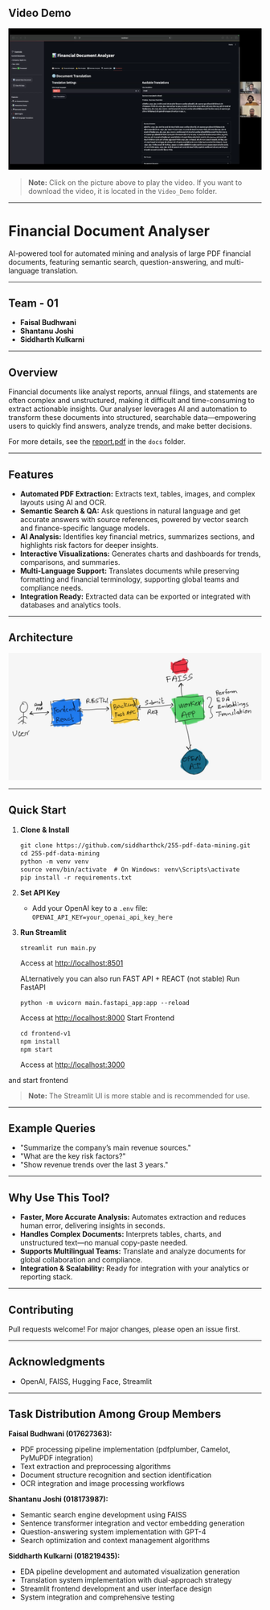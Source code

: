 ## Video Demo


<a href="https://drive.google.com/file/d/1XyfnSde8UNrIAqKMFGHFyJvyuNGO3WOA/view" target="_blank">
    <img src="docs/video-thumbnail.png" alt="Video Thumbnail" width="600">
</a>

> **Note:** Click on the picture above to play the video. If you want to download the video, it is located in the `Video_Demo` folder.

---

# Financial Document Analyser

AI-powered tool for automated mining and analysis of large PDF financial documents, featuring semantic search, question-answering, and multi-language translation.

---

## Team - 01

- **Faisal Budhwani**
- **Shantanu Joshi**
- **Siddharth Kulkarni**

---


## Overview

Financial documents like analyst reports, annual filings, and statements are often complex and unstructured, making it difficult and time-consuming to extract actionable insights. Our analyser leverages AI and automation to transform these documents into structured, searchable data—empowering users to quickly find answers, analyze trends, and make better decisions.

For more details, see the [report.pdf](docs/report.pdf) in the `docs` folder.

---

## Features

- **Automated PDF Extraction:** Extracts text, tables, images, and complex layouts using AI and OCR.
- **Semantic Search & QA:** Ask questions in natural language and get accurate answers with source references, powered by vector search and finance-specific language models.
- **AI Analysis:** Identifies key financial metrics, summarizes sections, and highlights risk factors for deeper insights.
- **Interactive Visualizations:** Generates charts and dashboards for trends, comparisons, and summaries.
- **Multi-Language Support:** Translates documents while preserving formatting and financial terminology, supporting global teams and compliance needs.
- **Integration Ready:** Extracted data can be exported or integrated with databases and analytics tools.

---

## Architecture

![System Architecture](docs/arch.jpeg)


---

## Quick Start

1. **Clone & Install**
    ```
    git clone https://github.com/siddharthck/255-pdf-data-mining.git
    cd 255-pdf-data-mining
    python -m venv venv
    source venv/bin/activate  # On Windows: venv\Scripts\activate
    pip install -r requirements.txt
    ```
2. **Set API Key**
    - Add your OpenAI key to a `.env` file:  
      `OPENAI_API_KEY=your_openai_api_key_here`
3. **Run Streamlit**
    ```
    streamlit run main.py
    ```
    Access at [http://localhost:8501](http://localhost:8501)

    ALternatively you can also run  FAST API + REACT (not stable)
 Run FastAPI
    ```
    python -m uvicorn main.fastapi_app:app --reload
    ```
    Access at [http://localhost:8000](http://localhost:8000)
   Start Frontend
    ```
    cd frontend-v1
    npm install
    npm start
    ```
    Access at [http://localhost:3000](http://localhost:3000)

and start frontend

> **Note:** The Streamlit UI is more stable and is recommended for use.

---

## Example Queries

- "Summarize the company’s main revenue sources."
- "What are the key risk factors?"
- "Show revenue trends over the last 3 years."

---

## Why Use This Tool?

- **Faster, More Accurate Analysis:** Automates extraction and reduces human error, delivering insights in seconds.
- **Handles Complex Documents:** Interprets tables, charts, and unstructured text—no manual copy-paste needed.
- **Supports Multilingual Teams:** Translate and analyze documents for global collaboration and compliance.
- **Integration & Scalability:** Ready for integration with your analytics or reporting stack.

---

## Contributing

Pull requests welcome! For major changes, please open an issue first.



---

## Acknowledgments

- OpenAI, FAISS, Hugging Face, Streamlit

---

## Task Distribution Among Group Members

**Faisal Budhwani (017627363):**
- PDF processing pipeline implementation (pdfplumber, Camelot, PyMuPDF integration)
- Text extraction and preprocessing algorithms
- Document structure recognition and section identification
- OCR integration and image processing workflows

**Shantanu Joshi (018173987):**
- Semantic search engine development using FAISS
- Sentence transformer integration and vector embedding generation
- Question-answering system implementation with GPT-4
- Search optimization and context management algorithms

**Siddharth Kulkarni (018219435):**
- EDA pipeline development and automated visualization generation
- Translation system implementation with dual-approach strategy
- Streamlit frontend development and user interface design
- System integration and comprehensive testing
